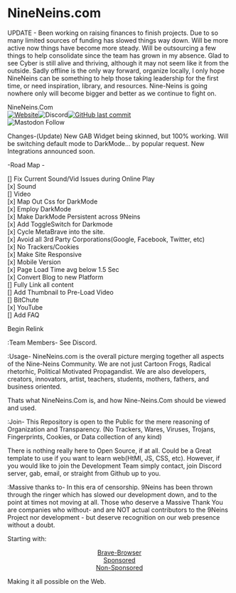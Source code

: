 # NineNeins.com

UPDATE - Been working on raising finances to finish projects. Due to so many limited sources of funding has slowed things way down. Will be more active now things have become more steady. Will be outsourcing a few things to help consolidate since the team has grown in my absence. Glad to see Cyber is still alive and thriving, although it may not seem like it from the outside. Sadly offline is the only way forward, organize locally, I only hope NineNeins can be something to help those taking leadership for the first time, or need inspiration, library, and resources. Nine-Neins is going nowhere only will become bigger and better as we continue to fight on.  

NineNeins.Com </br>
<a href="https://www.NineNeins.com" target="_Website"><img alt="Website" src="https://img.shields.io/website?style=for-the-badge&url=https%3A%2F%2Fwww.NineNeins.com"></a>![Discord](https://img.shields.io/discord/716347055907405845?style=for-the-badge)<a href="https://www.NineNeins.com" target="_Website"><img alt="GitHub last commit" src="https://img.shields.io/github/last-commit/9NeinsG/NineNeins.com?style=for-the-badge"></a></br>
<a>![Mastodon Follow](https://img.shields.io/mastodon/follow/908552?color=brightgreen&domain=https%3A%2F%2Fgab.com%2F&label=%40GreyingError%20on%20Gab&style=for-the-badge)</a></br>


Changes-(Update)
New GAB Widget being skinned, but 100% working.
Will be switching default mode to DarkMode... by popular request. 
New Integrations announced soon.

-Road Map -

[] Fix Current Sound/Vid Issues during Online Play </br>
  [x] Sound </br>
  [] Video </br>
[x] Map Out Css for DarkMode </br>
[x] Employ DarkMode </br>
[x] Make DarkMode Persistent across 9Neins </br>
[x] Add ToggleSwitch for Darkmode </br>
[x] Cycle MetaBrave into the site. </br>
[x] Avoid all 3rd Party Corporations(Google, Facebook, Twitter, etc) </br>
[x] No Trackers/Cookies </br> 
[x] Make Site Responsive </br>
[x] Mobile Version </br>
[x] Page Load Time avg below 1.5 Sec </br>
[x] Convert Blog to new Platform </br>
[] Fully Link all content </br>
[] Add Thumbnail to Pre-Load Video </br>
  [] BitChute </br>
  [x] YouTube </br>
[] Add FAQ

Begin Relink

:Team Members-
See Discord.

:Usage- 
NineNeins.com is the overall picture merging together all aspects of the Nine-Neins Community. We are not just Cartoon Frogs, Radical rhetorhic, Political Motivated Propagandist. We are also developers, creators, innovators, artist, teachers, students, mothers, fathers, and business oriented. 

Thats what NineNeins.Com is, and how Nine-Neins.Com should be viewed and used. 

:Join-
This Repository is open to the Public for the mere reasoning of Organization and Transparency. 
(No Trackers, Wares, Viruses, Trojans, Fingerprints, Cookies, or Data collection of any kind) 

There is nothing really here to Open Source, if at all. Could be a Great template to use if you want to learn web(HtMl, JS, CSS, etc). 
However, if you would like to join the Development Team simply contact, join Discord server, gab, email, or straight from Github up to you.

:Massive thanks to- 
In this era of censorship. 9Neins has been thrown through the ringer which has slowed our development down, and to the point at times not moving at all. Those who deserve a Massive Thank You are companies who without- and are NOT actual contributors to the 9Neins Project nor development - but deserve recognition on our web presence without a doubt. 

Starting with:
<center>
  <a href="https://brave.com/nin359" target="_blank">Brave-Browser</a></br>
  <a href="https://www.9neins.ga/p/recommend-softwares.html" target="_blank">Sponsored</a></br>
  <a href="https://www.nineneins.com/tech" target="_blank">Non-Sponsored</a></br>
</center>

Making it all possible on the Web. 
